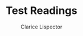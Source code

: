 ---
layout: post
category: readings
title: "Test Readings"
author: "Clarice Lispector"
year: "1937"
pages: "48 pages"
week: "Week 1: Sonic Silences"
link: "/"
color: "blue"
---